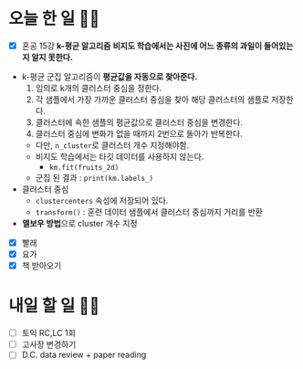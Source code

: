 # 오늘 한 일 🤛🏻
- [x] 혼공 15강 **k-평균 알고리즘**
    **비지도 학습에서는 사진에 어느 종류의 과일이 들어있는지 알지 못한다.** 
- k-평균 군집 알고리즘이 **평균값을 자동으로 찾아준다.**
    1. 임의로 k개의 클러스터 중심을 정한다.
    2. 각 샘플에서 가장 가까운 클러스터 중심을 찾아 해당 클러스터의 샘플로 저장한다.
    3. 클러스터에 속한 샘플의 평균값으로 클러스터 중심을 변경한다.
    4. 클러스터 중심에 변화가 없을 때까지 2번으로 돌아가 반복한다.
    - 다만, `n_cluster`로 클러스터 개수 지정해야함.
    - 비지도 학습에서는 타깃 데이터를 사용하지 않는다. 
        - `km.fit(fruits_2d)`
    - 군집 된 결과 : `print(km.labels_)`
- 클러스터 중심
    - `clustercenters` 속성에 저장되어 있다.
    - `transform()` : 훈련 데이터 샘플에서 클러스터 중심까지 거리를 반환
- **엘보우 방법**으로 cluster 개수 지정

- [x] 빨래
- [x] 요가
- [x] 책 받아오기
  
# 내일 할 일 ✌🏻
- [ ] 토익 RC,LC 1회
- [ ] 고사장 변경하기
- [ ] D.C. data review + paper reading 
